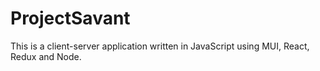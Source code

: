 # ProjectSavant
This is a client-server application written in JavaScript using MUI, React, Redux and Node.
